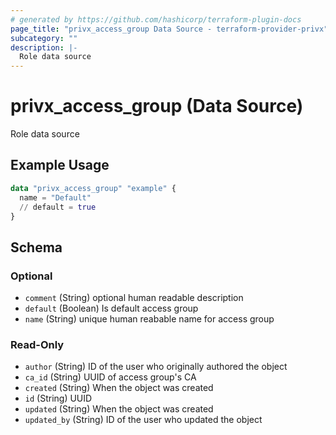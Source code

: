 ```yaml
---
# generated by https://github.com/hashicorp/terraform-plugin-docs
page_title: "privx_access_group Data Source - terraform-provider-privx"
subcategory: ""
description: |-
  Role data source
---
```


# privx_access_group (Data Source)

Role data source

## Example Usage

```terraform
data "privx_access_group" "example" {
  name = "Default"
  // default = true
}
```

<!-- schema generated by tfplugindocs -->
## Schema

### Optional

- `comment` (String) optional human readable description
- `default` (Boolean) Is default access group
- `name` (String) unique human reabable name for access group

### Read-Only

- `author` (String) ID of the user who originally authored the object
- `ca_id` (String) UUID of access group's CA
- `created` (String) When the object was created
- `id` (String) UUID
- `updated` (String) When the object was created
- `updated_by` (String) ID of the user who updated the object
